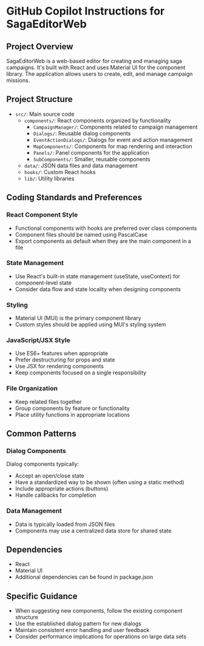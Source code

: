 # GitHub Copilot Instructions for SagaEditorWeb

## Project Overview

SagaEditorWeb is a web-based editor for creating and managing saga campaigns. It's built with React and uses Material UI for the component library. The application allows users to create, edit, and manage campaign missions.

## Project Structure

- `src/`: Main source code
  - `components/`: React components organized by functionality
    - `CampaignManager/`: Components related to campaign management
    - `Dialogs/`: Reusable dialog components
    - `EventActionDialogs/`: Dialogs for event and action management
    - `MapComponents/`: Components for map rendering and interaction
    - `Panels/`: Panel components for the application
    - `SubComponents/`: Smaller, reusable components
  - `data/`: JSON data files and data management
  - `hooks/`: Custom React hooks
  - `lib/`: Utility libraries

## Coding Standards and Preferences

### React Component Style

- Functional components with hooks are preferred over class components
- Component files should be named using PascalCase
- Export components as default when they are the main component in a file

### State Management

- Use React's built-in state management (useState, useContext) for component-level state
- Consider data flow and state locality when designing components

### Styling

- Material UI (MUI) is the primary component library
- Custom styles should be applied using MUI's styling system

### JavaScript/JSX Style

- Use ES6+ features when appropriate
- Prefer destructuring for props and state
- Use JSX for rendering components
- Keep components focused on a single responsibility

### File Organization

- Keep related files together
- Group components by feature or functionality
- Place utility functions in appropriate locations

## Common Patterns

### Dialog Components

Dialog components typically:

- Accept an open/close state
- Have a standardized way to be shown (often using a static method)
- Include appropriate actions (buttons)
- Handle callbacks for completion

### Data Management

- Data is typically loaded from JSON files
- Components may use a centralized data store for shared state

## Dependencies

- React
- Material UI
- Additional dependencies can be found in package.json

## Specific Guidance

- When suggesting new components, follow the existing component structure
- Use the established dialog pattern for new dialogs
- Maintain consistent error handling and user feedback
- Consider performance implications for operations on large data sets
